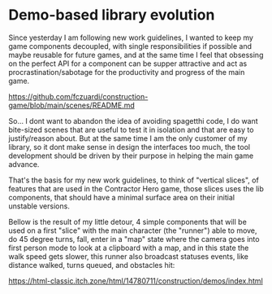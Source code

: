 # Demo-based library evolution

Since yesterday I am following new work guidelines, I wanted to keep my game components decoupled,
with single responsibilities if possible and maybe reusable for future games, and at the same time
I feel that obsessing on the perfect API for a component can be supper attractive and act as
procrastination/sabotage for the productivity and progress of the main game.

https://github.com/fczuardi/construction-game/blob/main/scenes/README.md

So... I dont want to abandon the idea of avoiding spagetthi code, I do want bite-sized scenes that
are useful to test it in isolation and that are easy to justify/reason about. But at the same time
I am the only customer of my library, so it dont make sense in design the interfaces too much, the
tool development should be driven by their purpose in helping the main game advance.

That's the basis for my new work guidelines, to think of "vertical slices", of features that are
used in the Contractor Hero game, those slices uses the lib components, that should have a minimal
surface area on their initial unstable versions.

Bellow is the result of my little detour, 4 simple components that will be used on a first "slice"
with the main character (the "runner") able to move, do 45 degree turns, fall, enter in a "map"
state where the camera goes into first person mode to look at a clipboard with a map, and in this
state the walk speed gets slower, this runner also broadcast statuses events, like distance walked,
turns queued, and obstacles hit:

https://html-classic.itch.zone/html/14780711/construction/demos/index.html


